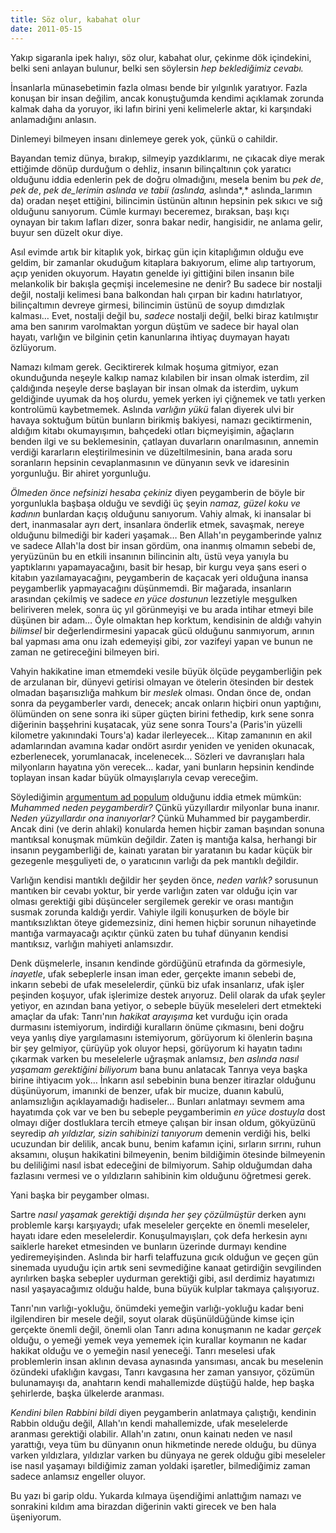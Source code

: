 ```yaml
---
title: Söz olur, kabahat olur
date: 2011-05-15
---
```


Yakıp sigaranla ipek halıyı, söz olur, kabahat olur, çekinme dök
içindekini, belki seni anlayan bulunur, belki sen söylersin *hep
beklediğimiz cevabı.*

İnsanlarla münasebetimin fazla olması bende bir yılgınlık yaratıyor.
Fazla konuşan bir insan değilim, ancak konuştuğumda kendimi açıklamak
zorunda kalmak daha da yoruyor, iki lafın birini yeni kelimelerle aktar,
ki karşındaki anlamadığını anlasın.

Dinlemeyi bilmeyen insanı dinlemeye gerek yok, çünkü o cahildir.

Bayandan temiz dünya, bırakıp, silmeyip yazdıklarımı, ne çıkacak diye
merak ettiğimde dönüp durduğum o dehliz, insanın bilinçaltının çok
yaratıcı olduğunu iddia edenlerin pek de doğru olmadığını, mesela benim
bu *pek de*, *pek de*, *pek de\_lerimin aslında ve tabii (*aslında*,*
aslında*,* aslında\_larımın da) oradan neşet ettiğini, bilincimin
üstünün altının hepsinin pek sıkıcı ve sığ olduğunu sanıyorum. Cümle
kurmayı beceremez, bıraksan, başı kıçı oynayan bir takım lafları dizer,
sonra bakar nedir, hangisidir, ne anlama gelir, buyur sen düzelt okur
diye.

Asıl evimde artık bir kitaplık yok, birkaç gün için kitaplığımın olduğu
eve geldim, bir zamanlar okuduğum kitaplara bakıyorum, elime alıp
tartıyorum, açıp yeniden okuyorum. Hayatın genelde iyi gittiğini bilen
insanın bile melankolik bir bakışla geçmişi incelemesine ne denir? Bu
sadece bir nostalji değil, nostalji kelimesi bana balkondan halı çırpan
bir kadını hatırlatıyor, bilinçaltımın devreye girmesi, bilincimin
üstünü de soyup dımdızlak kalması… Evet, nostalji değil bu, *sadece*
nostalji değil, belki biraz katılmıştır ama ben sanırım varolmaktan
yorgun düştüm ve sadece bir hayal olan hayatı, varlığın ve bilginin
çetin kanunlarına ihtiyaç duymayan hayatı özlüyorum.

Namazı kılmam gerek. Geciktirerek kılmak hoşuma gitmiyor, ezan
okunduğunda neşeyle kalkıp namaz kılabilen bir insan olmak isterdim, zil
çaldığında neşeyle derse başlayan bir insan olmak da isterdim, uykum
geldiğinde uyumak da hoş olurdu, yemek yerken iyi çiğnemek ve tatlı
yerken kontrolümü kaybetmemek. Aslında *varlığın yükü* falan diyerek
ulvi bir havaya soktuğum bütün bunların birikmiş bakiyesi, namazı
geciktirmenin, aldığım kitabı okumayışımın, bahçedeki otları
biçmeyişimin, ağaçların benden ilgi ve su beklemesinin, çatlayan
duvarların onarılmasının, annemin verdiği kararların eleştirilmesinin ve
düzeltilmesinin, bana arada soru soranların hepsinin cevaplanmasının ve
dünyanın sevk ve idaresinin yorgunluğu. Bir ahiret yorgunluğu.

*Ölmeden önce nefsinizi hesaba çekiniz* diyen peygamberin de böyle bir
yorgunlukla başbaşa olduğu ve sevdiği üç şeyin *namaz, güzel koku ve
kadının* bunlardan kaçış olduğunu sanıyorum. Vahiy almak, ki inansalar
bi dert, inanmasalar ayrı dert, insanlara önderlik etmek, savaşmak,
nereye olduğunu bilmediği bir kaderi yaşamak… Ben Allah'ın peygamberinde
yalnız ve sadece Allah'la dost bir insan gördüm, ona inanmış olmamın
sebebi de, yeryüzünün bu en etkili insanının bilincinin altı, üstü veya
yanıyla bu yaptıklarını yapamayacağını, basit bir hesap, bir kurgu veya
şans eseri o kitabın yazılamayacağını, peygamberin de kaçacak yeri
olduğuna inansa peygamberlik yapmayacağını düşünmemdi. Bir mağarada,
insanların arasından çekilmiş ve sadece *en yüce dostunun* lezzetiyle
meşgulken beliriveren melek, sonra üç yıl görünmeyişi ve bu arada
intihar etmeyi bile düşünen bir adam… Öyle olmaktan hep korktum,
kendisinin de aldığı vahyin *bilimsel* bir değerlendirmesini yapacak
gücü olduğunu sanmıyorum, arının bal yapması ama onu izah edemeyişi
gibi, zor vazifeyi yapan ve bunun ne zaman ne getireceğini bilmeyen
biri.

Vahyin hakikatine iman etmemdeki vesile büyük ölçüde peygamberliğin pek
de arzulanan bir, dünyevi getirisi olmayan ve ötelerin ötesinden bir
destek olmadan başarısızlığa mahkum bir *meslek* olması. Ondan önce de,
ondan sonra da peygamberler vardı, denecek; ancak onların hiçbiri onun
yaptığını, ölümünden on sene sonra iki süper güçten birini fethedip,
kırk sene sonra diğerinin başşehrini kuşatacak, yüz sene sonra Tours'a
(Paris'in yüzelli kilometre yakınındaki Tours'a) kadar ilerleyecek…
Kitap zamanının en akil adamlarından avamına kadar ondört asırdır
yeniden ve yeniden okunacak, ezberlenecek, yorumlanacak, incelenecek…
Sözleri ve davranışları hala milyonların hayatına yön verecek… kadar,
yani bunların hepsinin kendinde toplayan insan kadar büyük
olmayışlarıyla cevap vereceğim.

Söylediğimin [argumentum ad
populum](http://en.wikipedia.org/wiki/Argumentum_ad_populum) olduğunu
iddia etmek mümkün: *Muhammed neden peygamberdir?* Çünkü yüzyıllardır
milyonlar buna inanır. *Neden yüzyıllardır ona inanıyorlar?* Çünkü
Muhammed bir paygamberdir. Ancak dini (ve derin ahlaki) konularda hemen
hiçbir zaman başından sonuna mantıksal konuşmak mümkün değildir. Zaten
iş mantığa kalsa, herhangi bir insanın peygamberliği de, kainatı yaratan
bir yaratanın bu kadar küçük bir gezegenle meşguliyeti de, o yaratıcının
varlığı da pek mantıklı değildir.

Varlığın kendisi mantıklı değildir her şeyden önce, *neden varlık?*
sorusunun mantıken bir cevabı yoktur, bir yerde varlığın zaten var
olduğu için var olması gerektiği gibi düşünceler sergilemek gerekir ve
orası mantığın susmak zorunda kaldığı yerdir. Vahiyle ilgili konuşurken
de böyle bir mantıksızlıktan öteye gidemezsiniz, dini hemen hiçbir
sorunun nihayetinde mantığa varmayacağı açıktır çünkü zaten bu tuhaf
dünyanın kendisi mantıksız, varlığın mahiyeti anlamsızdır.

Denk düşmelerle, insanın kendinde gördüğünü etrafında da görmesiyle,
*inayetle*, ufak sebeplerle insan iman eder, gerçekte imanın sebebi de,
inkarın sebebi de ufak meselelerdir, çünkü biz ufak insanlarız, ufak
işler peşinden koşuyor, ufak işlerimize destek arıyoruz. Delil olarak da
ufak şeyler yetiyor, en azından bana yetiyor, o sebeple büyük meseleleri
dert etmekteki amaçlar da ufak: Tanrı'nın *hakikat arayışıma* ket
vurduğu için orada durmasını istemiyorum, indirdiği kuralların önüme
çıkmasını, beni doğru veya yanlış diye yargılamasını istemiyorum,
görüyorum ki ölenlerin başına bir şey gelmiyor, çürüyüp yok oluyor
hepsi, görüyorum ki hayatın tadını çıkarmak varken bu meselelerle
uğraşmak anlamsız, *ben aslında nasıl yaşamam gerektiğini biliyorum*
bana bunu anlatacak Tanrıya veya başka birine ihtiyacım yok… İnkarın
asıl sebebinin buna benzer itirazlar olduğunu düşünüyorum, imanınki de
benzer, ufak bir mucize, duanın kabulü, anlamsızlığın açıklayamadığı
hadiseler… Bunları anlatmayı sevmem ama hayatımda çok var ve ben bu
sebeple peygamberimin *en yüce dostuyla* dost olmayı diğer dostluklara
tercih etmeye çalışan bir insan oldum, gökyüzünü seyredip *ah yıldızlar,
sizin sahibinizi tanıyorum* demenin verdiği his, belki ucuzundan bir
delilik, ancak bunu, benim kafamın içini, sırların sırrını, ruhun
aksamını, oluşun hakikatini bilmeyenin, benim bildiğimin ötesinde
bilmeyenin bu deliliğimi nasıl isbat edeceğini de bilmiyorum. Sahip
olduğumdan daha fazlasını vermesi ve o yıldızların sahibinin kim
olduğunu öğretmesi gerek.

Yani başka bir peygamber olması.

Sartre *nasıl yaşamak gerektiği dışında her şey çözülmüştür* derken aynı
problemle karşı karşıyaydı; ufak meseleler gerçekte en önemli meseleler,
hayatı idare eden meselelerdir. Konuşulmayışları, çok defa herkesin aynı
saiklerle hareket etmesinden ve bunların üzerinde durmayı kendine
yediremeyişinden. Aslında bir harfi telaffuzuna gıcık olduğun ve geçen
gün sinemada uyuduğu için artık seni sevmediğine kanaat getirdiğin
sevgilinden ayrılırken başka sebepler uydurman gerektiği gibi, asıl
derdimiz hayatımızı nasıl yaşayacağımız olduğu halde, buna büyük kulplar
takmaya çalışıyoruz.

Tanrı'nın varlığı-yokluğu, önümdeki yemeğin varlığı-yokluğu kadar beni
ilgilendiren bir mesele değil, soyut olarak düşünüldüğünde kimse için
gerçekte önemli değil, önemli olan Tanrı adına konuşmanın ne kadar
*gerçek* olduğu, o yemeği yemek veya yememek için kurallar koymanın ne
kadar hakikat olduğu ve o yemeğin nasıl yeneceği. Tanrı meselesi ufak
problemlerin insan aklının devasa aynasında yansıması, ancak bu
meselenin özündeki ufaklığın kavgası, Tanrı kavgasına her zaman
yansıyor, çözümün bulunamayışı da, anahtarın kendi mahallemizde düştüğü
halde, hep başka şehirlerde, başka ülkelerde aranması.

*Kendini bilen Rabbini bildi* diyen peygamberin anlatmaya çalıştığı,
kendinin Rabbin olduğu değil, Allah'ın kendi mahallemizde, ufak
meselelerde aranması gerektiği olabilir. Allah'ın zatını, onun kainatı
neden ve nasıl yarattığı, veya tüm bu dünyanın onun hikmetinde nerede
olduğu, bu dünya varken yıldızlara, yıldızlar varken bu dünyaya ne gerek
olduğu gibi meseleler ise nasıl yaşamayı bildiğimiz zaman yoldaki
işaretler, bilmediğimiz zaman sadece anlamsız engeller oluyor.

Bu yazı bi garip oldu. Yukarda kılmaya üşendiğimi anlattığım namazı ve
sonrakini kıldım ama birazdan diğerinin vakti girecek ve ben hala
üşeniyorum.

